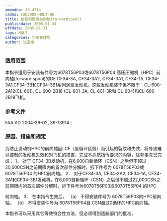```yaml
---
amendno: 39-4714
cadno: CAD2005-MULT-06
title: 检查和更换前向轴(forwardspool)
publishdate: 2005-01-31
effdate: 2005-01-31
tags: MULT
categories: 华东管理局
author: 沈国峰
---
```


### 适用范围 
本指令适用于安装有件号为6078T56P03或6078T56P04 高压压缩机（HPC）前向轴(forward spool)的GE CF34-3A, CF34-3A2, CF34-3A1, CF34-1A, CF34-3A1,CF34-3B和CF34-3B1系列涡扇发动机。这些发动机装于但不限于：CL-600-2A12(CL-601), CL-600-2B16 (CL-601-3A, CL-601-3R和 CL-604)和CL-600-2B19飞机。

### 参考文件
FAA AD 2004-26-02, 39-13914 ; 

### 原因、措施和规定 
为防止发动机HPC的前向轴因LCF（低循环疲劳）而引起的裂纹和失效，将导致难以控制的发动机失效和对飞机的损害，完成本适航指令要求的内容，除非事先已完成： 
1． 对于 CF34-3B发动机，在6,000自新循环（CSN）之后但不超过 20,000CSN之前期限内的首次部件分解时，拆下件号为 6078T56P03或6078T56P04 的HPC前向轴。 
2． 对于CF34-3A, CF34-3A2, CF34-1A, CF34-3A1和CF34-3B1发动机，在6,000自新循环（CSN）之后但不超过22,000CSN之前期限内的首次部件分解时，拆下件号为6078T56P03或6078T56P04 的HPC 

         
前向轴。 
3． 在本指令生效后， 
（a） 不得安装件号为 6078T56P03的HPC前向轴。 
（b） 不得安装件号为 6078T56P04且 CSN超过0循环的HPC前向轴。 

本指令可以采用其它等效符合性方法，但必须得到适航部门的批准。

